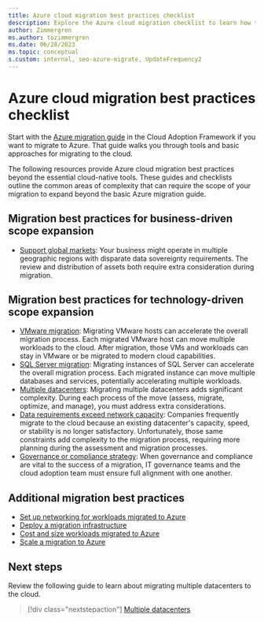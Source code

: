 ```yaml
---
title: Azure cloud migration best practices checklist
description: Explore the Azure cloud migration checklist to learn how to implement the Azure tools used to align with cloud migration best practices.
author: Zimmergren
ms.author: tozimmergren
ms.date: 06/28/2023
ms.topic: conceptual
s.custom: internal, seo-azure-migrate, UpdateFrequency2
---
```


# Azure cloud migration best practices checklist

Start with the [Azure migration guide](../azure-migration-guide/index.md) in the Cloud Adoption Framework if you want to migrate to Azure. That guide walks you through tools and basic approaches for migrating to the cloud.

The following resources provide Azure cloud migration best practices beyond the essential cloud-native tools. These guides and checklists outline the common areas of complexity that can require the scope of your migration to expand beyond the basic Azure migration guide.

## Migration best practices for business-driven scope expansion

- [Support global markets](./multiple-regions.md): Your business might operate in multiple geographic regions with disparate data sovereignty requirements. The review and distribution of assets both require extra consideration during migration.

## Migration best practices for technology-driven scope expansion

- [VMware migration](../../scenarios/azure-vmware/index.md): Migrating VMware hosts can accelerate the overall migration process. Each migrated VMware host can move multiple workloads to the cloud. After migration, those VMs and workloads can stay in VMware or be migrated to modern cloud capabilities.
- [SQL Server migration](./sql-migration.md): Migrating instances of SQL Server can accelerate the overall migration process. Each migrated instance can move multiple databases and services, potentially accelerating multiple workloads.
- [Multiple datacenters](./multiple-datacenters.md): Migrating multiple datacenters adds significant complexity. During each process of the move (assess, migrate, optimize, and manage), you must address extra considerations.
- [Data requirements exceed network capacity](./network-capacity-exceeded.md): Companies frequently migrate to the cloud because an existing datacenter's capacity, speed, or stability is no longer satisfactory. Unfortunately, those same constraints add complexity to the migration process, requiring more planning during the assessment and migration processes.
- [Governance or compliance strategy](./governance-or-compliance.md): When governance and compliance are vital to the success of a migration, IT governance teams and the cloud adoption team must ensure full alignment with one another.

## Additional migration best practices

- [Set up networking for workloads migrated to Azure](./migrate-best-practices-networking.md)
- [Deploy a migration infrastructure](../azure-migration-guide/ready-alz.md)
- [Cost and size workloads migrated to Azure](./migrate-best-practices-costs.md)
- [Scale a migration to Azure](./contoso-migration-scale.md)

## Next steps

Review the following guide to learn about migrating multiple datacenters to the cloud.

> [!div class="nextstepaction"]
> [Multiple datacenters](./multiple-datacenters.md)
